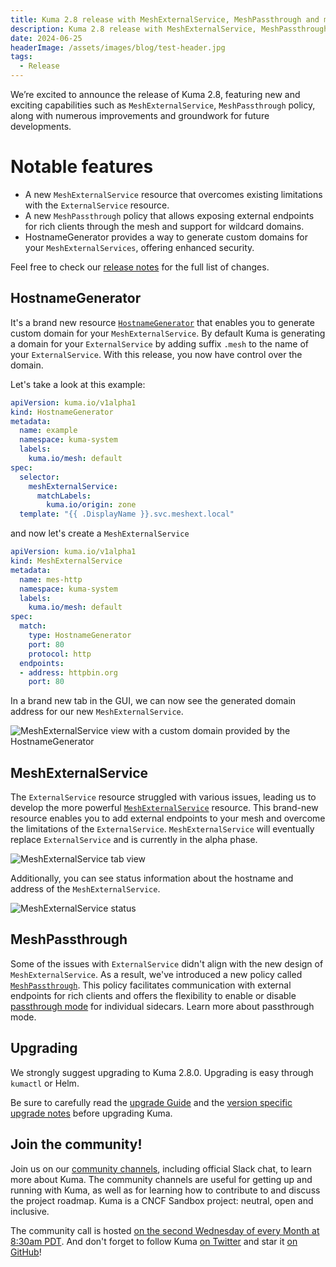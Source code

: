 ```yaml
---
title: Kuma 2.8 release with MeshExternalService, MeshPassthrough and more...
description: Kuma 2.8 release with MeshExternalService, MeshPassthrough and more...
date: 2024-06-25
headerImage: /assets/images/blog/test-header.jpg
tags:
  - Release
---
```


We’re excited to announce the release of Kuma 2.8, featuring new and exciting capabilities such as `MeshExternalService`, `MeshPassthrough` policy, along with numerous improvements and groundwork for future developments.

# Notable features
* A new `MeshExternalService` resource that overcomes existing limitations with the `ExternalService` resource.
* A new `MeshPassthrough` policy that allows exposing external endpoints for rich clients through the mesh and support for wildcard domains.
* HostnameGenerator provides a way to generate custom domains for your `MeshExternalServices`, offering enhanced security.

Feel free to check our [release notes](https://github.com/kumahq/kuma/releases/tag/2.8.0) for the full list of changes.

## HostnameGenerator

It's a brand new resource [`HostnameGenerator`](/docs/2.8.x/networking/hostnamegenerator) that enables you to generate custom domain for your `MeshExternalService`. By default Kuma is generating a domain for your `ExternalService` by adding suffix `.mesh` to the name of your `ExternalService`. With this release, you now have control over the domain.

Let's take a look at this example:

```yaml
apiVersion: kuma.io/v1alpha1
kind: HostnameGenerator
metadata:
  name: example
  namespace: kuma-system
  labels:
    kuma.io/mesh: default
spec:
  selector:
    meshExternalService:
      matchLabels:
        kuma.io/origin: zone
  template: "{{ .DisplayName }}.svc.meshext.local"
```

and now let's create a `MeshExternalService`

```yaml
apiVersion: kuma.io/v1alpha1
kind: MeshExternalService
metadata:
  name: mes-http
  namespace: kuma-system
  labels:
    kuma.io/mesh: default
spec:
  match:
    type: HostnameGenerator
    port: 80
    protocol: http
  endpoints:
  - address: httpbin.org
    port: 80
```

In a brand new tab in the GUI, we can now see the generated domain address for our new `MeshExternalService`.

![MeshExternalService view with a custom domain provided by the HostnameGenerator](/assets/images/blog/kuma_2_8_mes_hostname.png)

## MeshExternalService
The `ExternalService` resource struggled with various issues, leading us to develop the more powerful [`MeshExternalService`](/docs/2.8.x/networking/meshexternalservice/) resource. This brand-new resource enables you to add external endpoints to your mesh and overcome the limitations of the `ExternalService`. `MeshExternalService` will eventually replace `ExternalService` and is currently in the alpha phase.

![MeshExternalService tab view](/assets/images/blog/kuma_2_8_mes.png)

Additionally, you can see status information about the hostname and address of the `MeshExternalService`.

![MeshExternalService status](/assets/images/blog/kuma_2_8_mes_status.png)

## MeshPassthrough

Some of the issues with `ExternalService` didn't align with the new design of `MeshExternalService`. As a result, we've introduced a new policy called [`MeshPassthrough`](https://kuma.io/docs/2.8.x/policies/meshpassthrough). This policy facilitates communication with external endpoints for rich clients and offers the flexibility to enable or disable [passthrough mode](/docs/2.8.x/networking/non-mesh-traffic/#outgoing) for individual sidecars. Learn more about passthrough mode.

## Upgrading

We strongly suggest upgrading to Kuma 2.8.0. Upgrading is easy through `kumactl` or Helm.

Be sure to carefully read the [upgrade Guide](/docs/2.8.x/production/upgrades-tuning/upgrades/) and the [version specific upgrade notes](/docs/2.8.x/production/upgrades-tuning/upgrade-notes) before upgrading Kuma.

## Join the community!

Join us on our [community channels](/community/), including official Slack chat, to learn more about Kuma.
The community channels are useful for getting up and running with Kuma, as well as for learning how to contribute to and discuss the project roadmap.
Kuma is a CNCF Sandbox project: neutral, open and inclusive.

The community call is hosted [on the second Wednesday of every Month at 8:30am PDT](/community/).
And don't forget to follow Kuma [on Twitter](https://twitter.com/kumamesh) and star it [on GitHub](https://github.com/kumahq/kuma)!

